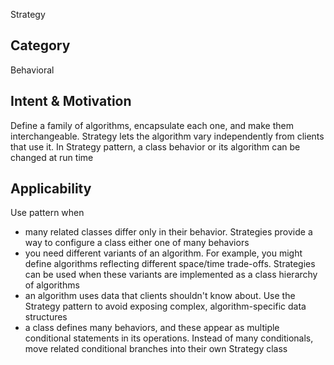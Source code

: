 Strategy

## Category
Behavioral

## Intent & Motivation
Define a family of algorithms, encapsulate each one, and make them interchangeable. Strategy lets the algorithm vary 
independently from clients that use it. In Strategy pattern, a class behavior or its algorithm can be changed at run 
time

## Applicability
Use pattern when
- many related classes differ only in their behavior. Strategies provide a way to configure a class either one of 
many behaviors
- you need different variants of an algorithm. For example, you might define algorithms reflecting different 
space/time trade-offs. Strategies can be used when these variants are implemented as a class hierarchy of algorithms
- an algorithm uses data that clients shouldn't know about. Use the Strategy pattern to avoid exposing complex, 
algorithm-specific data structures
- a class defines many behaviors, and these appear as multiple conditional statements in its operations. Instead 
of many conditionals, move related conditional branches into their own Strategy class